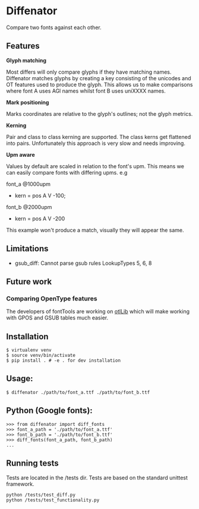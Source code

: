 # Diffenator

Compare two fonts against each other.

## Features

**Glyph matching**

Most differs will only compare glyphs if they have matching names. Diffenator matches glyphs by creating a key consisting of the unicodes and OT features used to produce the glyph. This allows us to make comparisons where font A uses AGl names whilst font B uses uniXXXX names.

**Mark positioning**

Marks coordinates are relative to the glyph's outlines; not the glyph metrics.


**Kerning**

Pair and class to class kerning are supported. The class kerns get flattened into pairs. Unfortunately this approach is very slow and needs improving.


**Upm aware**

Values by default are scaled in relation to the font's upm. This means we can easily compare fonts with differing upms. e.g

font_a @1000upm

- kern = pos A V -100;


font_b @2000upm

- kern = pos A V -200

This example won't produce a match, visually they will appear the same.


## Limitations

- gsub_diff: Cannot parse gsub rules LookupTypes 5, 6, 8


## Future work

### Comparing OpenType features

The developers of fontTools are working on [otlLib](https://github.com/fonttools/fonttools/issues/468) which will make working with GPOS and GSUB tables much easier.


## Installation
```
$ virtualenv venv
$ source venv/bin/activate
$ pip install . # -e . for dev installation
```

## Usage:

```
$ diffenator ./path/to/font_a.ttf ./path/to/font_b.ttf
```

## Python (Google fonts):

```
>>> from diffenator import diff_fonts
>>> font_a_path = './path/to/font_a.ttf'
>>> font_b_path = './path/to/font_b.ttf'
>>> diff_fonts(font_a_path, font_b_path)
...
```

## Running tests

Tests are located in the /tests dir. Tests are based on the standard unittest framework.

```
python /tests/test_diff.py
python /tests/test_functionality.py
```